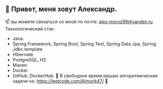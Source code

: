 ## 👋 Привет, меня зовут Александр.
📫 вы можете связаться со мной по почте: alex-moroz99@yandex.ru
Технологический стэк:
- Java.
- Spring Framework, Spring Boot, Spring Test, Spring Data Jpa, Spring Jdbc template
- Hibernate
- PostgreSQL, H2.
- Maven.
- Docker.
- GitHub, DockerHub.
🌱 В свободное время решаю алгоритмические задачи на: https://leetcode.com/Almorik47/ 🌱
<!--
**Almor47/Almor47** is a ✨ _special_ ✨ repository because its `README.md` (this file) appears on your GitHub profile.

Here are some ideas to get you started:

- 🔭 I’m currently working on ...
- 🌱 I’m currently learning ...
- 👯 I’m looking to collaborate on ...
- 🤔 I’m looking for help with ...
- 💬 Ask me about ...
- 📫 How to reach me: ...
- 😄 Pronouns: ...
- ⚡ Fun fact: ...
-->
